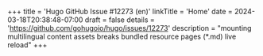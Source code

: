 +++
title = 'Hugo GitHub Issue #12273 (en)'
linkTitle = 'Home'
date = 2024-03-18T20:38:48-07:00
draft = false
details = 'https://github.com/gohugoio/hugo/issues/12273'
description = "mounting multilingual content assets breaks bundled resource pages (*.md) live reload"
+++
